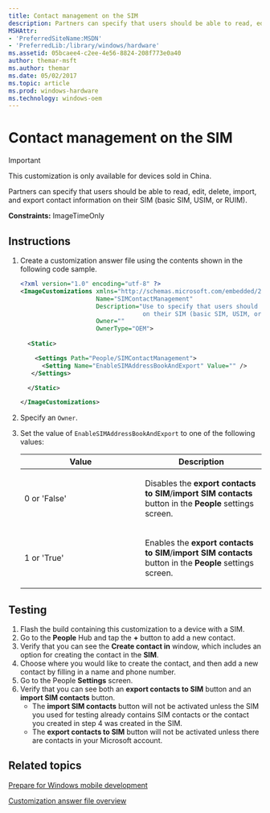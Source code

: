 ```yaml
---
title: Contact management on the SIM
description: Partners can specify that users should be able to read, edit, delete, import, and export contact information on their SIM (basic SIM, USIM, or RUIM). This customization is only available for devices sold in China.
MSHAttr:
- 'PreferredSiteName:MSDN'
- 'PreferredLib:/library/windows/hardware'
ms.assetid: 05bcaee4-c2ee-4e56-8824-208f773e0a40
author: themar-msft
ms.author: themar
ms.date: 05/02/2017
ms.topic: article
ms.prod: windows-hardware
ms.technology: windows-oem
---
```

# Contact management on the SIM

> [!Important]
> This customization is only available for devices sold in China.

Partners can specify that users should be able to read, edit, delete, import, and export contact information on their SIM (basic SIM, USIM, or RUIM). 

<a href="" id="constraints---imagetimeonly"></a>**Constraints:** ImageTimeOnly

## Instructions

1.  Create a customization answer file using the contents shown in the following code sample.

    ```XML
    <?xml version="1.0" encoding="utf-8" ?>  
    <ImageCustomizations xmlns="http://schemas.microsoft.com/embedded/2004/10/ImageUpdate"  
                         Name="SIMContactManagement"  
                         Description="Use to specify that users should be able to read, edit, delete, import, and export contact information
                                      on their SIM (basic SIM, USIM, or RUIM)."  
                         Owner=""  
                         OwnerType="OEM"> 
      
      <Static>  

        <Settings Path="People/SIMContactManagement">  
          <Setting Name="EnableSIMAddressBookAndExport" Value="" /> 
       </Settings>  

      </Static>

    </ImageCustomizations>
    ```

1. Specify an `Owner`.
1. Set the value of `EnableSIMAddressBookAndExport` to one of the following values:

    <table>
    <colgroup>
    <col width="50%" />
    <col width="50%" />
    </colgroup>
    <thead>
    <tr class="header">
    <th>Value</th>
    <th>Description</th>
    </tr>
    </thead>
    <tbody>
    <tr class="odd">
    <td><p>0 or 'False'</p></td>
    <td><p>Disables the <strong>export contacts to SIM</strong>/<strong>import SIM contacts</strong> button in the <strong>People</strong> settings screen.</p></td>
    </tr>
    <tr class="even">
    <td><p>1 or 'True'</p></td>
    <td><p>Enables the <strong>export contacts to SIM</strong>/<strong>import SIM contacts</strong> button in the <strong>People</strong> settings screen.</p></td>
    </tr>
    </tbody>
    </table>

## Testing

1. Flash the build containing this customization to a device with a SIM.
1. Go to the **People** Hub and tap the **+** button to add a new contact.
1. Verify that you can see the **Create contact in** window, which includes an option for creating the contact in the **SIM**.
1. Choose where you would like to create the contact, and then add a new contact by filling in a name and phone number.
1. Go to the People **Settings** screen.
1. Verify that you can see both an **export contacts to SIM** button and an **import SIM contacts** button.
   * The **import SIM contacts** button will not be activated unless the SIM you used for testing already contains SIM contacts or the contact you created in step 4 was created in the SIM.
   * The **export contacts to SIM** button will not be activated unless there are contacts in your Microsoft account.

## Related topics

[Prepare for Windows mobile development](https://docs.microsoft.com/en-us/windows-hardware/manufacture/mobile/preparing-for-windows-mobile-development)

[Customization answer file overview](https://docs.microsoft.com/en-us/windows-hardware/customize/mobile/mcsf/customization-answer-file)
